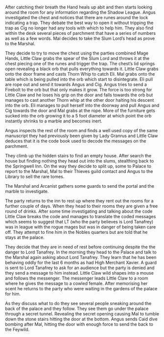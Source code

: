 After catching their breath the Hand heals up abit and then starts looking around the room for any information regarding the Shadow League. Angus investigated the chest and notices that there are runes around the lock indicating a trap. They debate the best way to open it without tripping the trap as Cig no longer had any tools with which to help him. They also find within the desk several pieces of parchment that have a series of numbers as well as a few words. Mal decides to take the Slum Lord’s head as prove to the Marshal.

They decide to try to move the chest using the parties combined Mage Hands, Little Claw grabs the spear of the Slum Lord and throws it at the chest piecing one of the runes and trigger the trap. The chest’s lid springs open revealing a black orb that pulls everything towards it. Little Claw grabs onto the door frame and casts Thorn Whip to catch Eli. Mal grabs onto the table which is being pulled into the orb which start to disintegrate. Eli pull are rope out and send it towards Angus and Cig. Angus tries to send a Firebolt to the orb but that only makes it grow. The force is too strong for Little Claw and he loses his grip on the door and falls towards the orb but manages to cast another Thorn whip at the other door halting his descent into the orb. Eli manages to pull herself into the doorway and pull Angus and Cig towards the door and Mal grabs at the rope. More of the furniture gets sucked into the orb growing it to a 5 foot diameter at which point the orb instantly shrinks to a marble and becomes inert.

Angus inspects the rest of the room and finds a well used copy of the same manuscript they had previously been given by Lady Granrus and Little Claw deduces that it is the code book used to decode the messages on the parchment.

They climb up the hidden stairs to find an empty house. After search the house but finding nothing they head out into the slums, stealthing back to the Springwell Inn. On the way they decide to split up, some to Palace to report to the Marshal, Mal to their Thieves guild contact and Angus to the Library to sell the rare tomes.

The Marshal and Arcanist gathers some guards to send the portal and the marble to investigate.

The party returns to the inn to rest up where they rent out the rooms for a further couple of days. When they head to their rooms they are given a free round of drinks. After some time investigating and talking about the code Little Claw breaks the code and manages to translate the coded messages which seems to suggest that LT (who the party believes is Lord Tanafrey) was in league with the rogue mages but was in danger of being taken care off. They attempt to fine him in the Nobles quarters but are told that he stays at the palace.

They decide that they are in need of rest before continuing despite the the danger to Lord Tanafrey. In the morning they head to the Palace and talk to the Marshal again asking about Lord Tanafrey. They learn that he has been behaving oddly for the last 6 months as had High Merchant Xavier. A guard is sent to Lord Tanafrey to ask for an audience but the party is denied and they send a message to him instead. Little Claw wild shapes into a mouse and follows the messenger.  The messenger leads Little Claw to a room where he gives the message to a cowled female. After memorising her scent he returns to the party who were waiting in the gardens of the palace for him.

As they discuss what to do they see several people sneaking around the back of the palace and they follow. They see them go under the palace through a secret tunnel. Revealing the secret opening causing Mal to tumble down the stone stairs hitting the door at the bottom. Angus sends Caid dive bombing after Mal, hitting the door with enough force to send the back to the Feywild.
